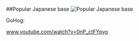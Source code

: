 ##Popular Japanese base
![Popular Japanese base](http://i.imgur.com/5G8tkS5.jpg)

GoHog:

www.youtube.com/watch?v=0nP_ctFYpyo
